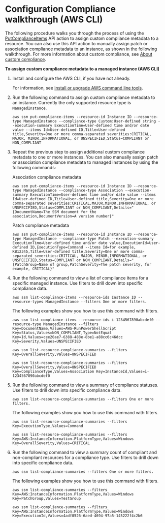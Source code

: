 # Configuration Compliance walkthrough \(AWS CLI\)<a name="sysman-compliance-walk"></a>

The following procedure walks you through the process of using the [PutComplianceItems](https://docs.aws.amazon.com/ssm/latest/APIReference/API_PutComplianceItems.html) API action to assign custom compliance metadata to a resource\. You can also use this API action to manually assign patch or association compliance metadata to an instance, as shown in the following walkthrough\. For more information about custom compliance, see [About custom compliance](sysman-compliance-about.md#sysman-compliance-custom)\.

**To assign custom compliance metadata to a managed instance \(AWS CLI\)**

1. Install and configure the AWS CLI, if you have not already\.

   For information, see [Install or upgrade AWS command line tools](getting-started-cli.md)\.

1. Run the following command to assign custom compliance metadata to an instance\. Currently the only supported resource type is `ManagedInstance`\.

   ```
   aws ssm put-compliance-items --resource-id Instance ID --resource-type ManagedInstance --compliance-type Custom:User-defined string --execution-summary ExecutionTime=User-defined time and/or date value --items Id=User-defined ID,Title=User-defined title,Severity=One or more comma-separated severities:CRITICAL, MAJOR, MINOR,INFORMATIONAL, or UNSPECIFIED,Status=COMPLIANT or NON_COMPLIANT
   ```

1. Repeat the previous step to assign additional custom compliance metadata to one or more instances\. You can also manually assign patch or association compliance metadata to managed instances by using the following commands:

   Association compliance metadata

   ```
   aws ssm put-compliance-items --resource-id Instance ID --resource-type ManagedInstance --compliance-type Association --execution-summary ExecutionTime=User-defined time and/or date value --items Id=User-defined ID,Title=User-defined title,Severity=One or more comma-separated severities:CRITICAL,MAJOR,MINOR,INFORMATIONAL, or UNSPECIFIED,Status=COMPLIANT or NON_COMPLIANT,Details="{DocumentName=The SSM document for the association,DocumentVersion=A version number}"
   ```

   Patch compliance metadata

   ```
   aws ssm put-compliance-items --resource-id Instance ID --resource-type ManagedInstance --compliance-type Patch --execution-summary ExecutionTime=User-defined time and/or date value,ExecutionId=User-defined ID,ExecutionType=Command --items Id=for example, KB12345,Title=User-defined title,Severity=One or more comma-separated severities:CRITICAL, MAJOR, MINOR,INFORMATIONAL, or UNSPECIFIED,Status=COMPLIANT or NON_COMPLIANT,Details="{PatchGroup=Name of group,PatchSeverity=The patch severity, for example, CRITICAL}"
   ```

1. Run the following command to view a list of compliance items for a specific managed instance\. Use filters to drill down into specific compliance data\.

   ```
   aws ssm list-compliance-items --resource-ids Instance ID --resource-types ManagedInstance --filters One or more filters.
   ```

   The following examples show you how to use this command with filters\.

   ```
   aws ssm list-compliance-items --resource-ids i-1234567890abcdef0 --resource-type ManagedInstance --filters Key=DocumentName,Values=AWS-RunPowerShellScript Key=Status,Values=NON_COMPLIANT,Type=NotEqual Key=Id,Values=cee20ae7-6388-488e-8be1-a88cc6c46dcc Key=Severity,Values=UNSPECIFIED
   ```

   ```
   aws ssm list-resource-compliance-summaries --filters Key=OverallSeverity,Values=UNSPECIFIED
   ```

   ```
   aws ssm list-resource-compliance-summaries --filters Key=OverallSeverity,Values=UNSPECIFIED Key=ComplianceType,Values=Association Key=InstanceId,Values=i-1234567890abcdef0 
   ```

1. Run the following command to view a summary of compliance statuses\. Use filters to drill down into specific compliance data\.

   ```
   aws ssm list-resource-compliance-summaries --filters One or more filters.
   ```

   The following examples show you how to use this command with filters\.

   ```
   aws ssm list-resource-compliance-summaries --filters Key=ExecutionType,Values=Command
   ```

   ```
   aws ssm list-resource-compliance-summaries --filters Key=AWS:InstanceInformation.PlatformType,Values=Windows Key=OverallSeverity,Values=CRITICAL
   ```

1. Run the following command to view a summary count of compliant and non\-compliant resources for a compliance type\. Use filters to drill down into specific compliance data\.

   ```
   aws ssm list-compliance-summaries --filters One or more filters.
   ```

   The following examples show you how to use this command with filters\.

   ```
   aws ssm list-compliance-summaries --filters Key=AWS:InstanceInformation.PlatformType,Values=Windows Key=PatchGroup,Values=TestGroup
   ```

   ```
   aws ssm list-compliance-summaries --filters Key=AWS:InstanceInformation.PlatformType,Values=Windows Key=ExecutionId,Values=4adf0526-6aed-4694-97a5-145222f4c2b6
   ```
